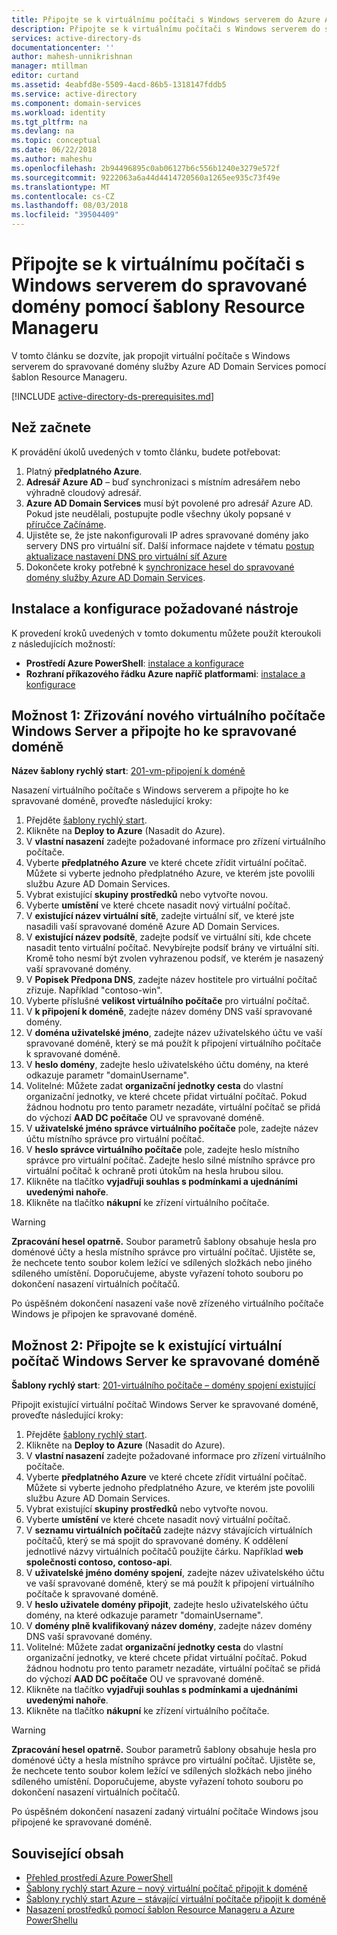 ```yaml
---
title: Připojte se k virtuálnímu počítači s Windows serverem do Azure Active Directory Domain Services | Dokumentace Microsoftu
description: Připojte se k virtuálnímu počítači s Windows serverem do spravované domény pomocí šablon Azure Resource Manageru.
services: active-directory-ds
documentationcenter: ''
author: mahesh-unnikrishnan
manager: mtillman
editor: curtand
ms.assetid: 4eabfd8e-5509-4acd-86b5-1318147fddb5
ms.service: active-directory
ms.component: domain-services
ms.workload: identity
ms.tgt_pltfrm: na
ms.devlang: na
ms.topic: conceptual
ms.date: 06/22/2018
ms.author: maheshu
ms.openlocfilehash: 2b94496895c0ab06127b6c556b1240e3279e572f
ms.sourcegitcommit: 9222063a6a44d4414720560a1265ee935c73f49e
ms.translationtype: MT
ms.contentlocale: cs-CZ
ms.lasthandoff: 08/03/2018
ms.locfileid: "39504409"
---
```

# <a name="join-a-windows-server-virtual-machine-to-a-managed-domain-using-a-resource-manager-template"></a>Připojte se k virtuálnímu počítači s Windows serverem do spravované domény pomocí šablony Resource Manageru
V tomto článku se dozvíte, jak propojit virtuální počítače s Windows serverem do spravované domény služby Azure AD Domain Services pomocí šablon Resource Manageru.

[!INCLUDE [active-directory-ds-prerequisites.md](../../includes/active-directory-ds-prerequisites.md)]

## <a name="before-you-begin"></a>Než začnete
K provádění úkolů uvedených v tomto článku, budete potřebovat:
1. Platný **předplatného Azure**.
2. **Adresář Azure AD** – buď synchronizaci s místním adresářem nebo výhradně cloudový adresář.
3. **Azure AD Domain Services** musí být povolené pro adresář Azure AD. Pokud jste neudělali, postupujte podle všechny úkoly popsané v [příručce Začínáme](active-directory-ds-getting-started.md).
4. Ujistěte se, že jste nakonfigurovali IP adres spravované domény jako servery DNS pro virtuální síť. Další informace najdete v tématu [postup aktualizace nastavení DNS pro virtuální síť Azure](active-directory-ds-getting-started-dns.md)
5. Dokončete kroky potřebné k [synchronizace hesel do spravované domény služby Azure AD Domain Services](active-directory-ds-getting-started-password-sync.md).


## <a name="install-and-configure-required-tools"></a>Instalace a konfigurace požadované nástroje
K provedení kroků uvedených v tomto dokumentu můžete použít kteroukoli z následujících možností:
* **Prostředí Azure PowerShell**: [instalace a konfigurace](https://azure.microsoft.com/documentation/articles/powershell-install-configure/)
* **Rozhraní příkazového řádku Azure napříč platformami**: [instalace a konfigurace](https://azure.microsoft.com/documentation/articles/xplat-cli-install/)


## <a name="option-1-provision-a-new-windows-server-vm-and-join-it-to-a-managed-domain"></a>Možnost 1: Zřizování nového virtuálního počítače Windows Server a připojte ho ke spravované doméně
**Název šablony rychlý start**: [201-vm-připojení k doméně](https://azure.microsoft.com/resources/templates/201-vm-domain-join/)

Nasazení virtuálního počítače s Windows serverem a připojte ho ke spravované doméně, proveďte následující kroky:
1. Přejděte [šablony rychlý start](https://azure.microsoft.com/resources/templates/201-vm-domain-join/).
2. Klikněte na **Deploy to Azure** (Nasadit do Azure).
3. V **vlastní nasazení** zadejte požadované informace pro zřízení virtuálního počítače.
4. Vyberte **předplatného Azure** ve které chcete zřídit virtuální počítač. Můžete si vyberte jednoho předplatného Azure, ve kterém jste povolili službu Azure AD Domain Services.
5. Vybrat existující **skupiny prostředků** nebo vytvořte novou.
6. Vyberte **umístění** ve které chcete nasadit nový virtuální počítač.
7. V **existující název virtuální sítě**, zadejte virtuální síť, ve které jste nasadili vaší spravované doméně Azure AD Domain Services.
8. V **existující název podsítě**, zadejte podsíť ve virtuální síti, kde chcete nasadit tento virtuální počítač. Nevybírejte podsíť brány ve virtuální síti. Kromě toho nesmí být zvolen vyhrazenou podsíť, ve kterém je nasazený vaší spravované domény.
9. V **Popisek Předpona DNS**, zadejte název hostitele pro virtuální počítač zřizuje. Například "contoso-win".
10. Vyberte příslušné **velikost virtuálního počítače** pro virtuální počítač.
11. V **k připojení k doméně**, zadejte název domény DNS vaší spravované domény.
12. V **doména uživatelské jméno**, zadejte název uživatelského účtu ve vaší spravované doméně, který se má použít k připojení virtuálního počítače k spravované doméně.
13. V **heslo domény**, zadejte heslo uživatelského účtu domény, na které odkazuje parametr "domainUsername".
14. Volitelné: Můžete zadat **organizační jednotky cesta** do vlastní organizační jednotky, ve které chcete přidat virtuální počítač. Pokud žádnou hodnotu pro tento parametr nezadáte, virtuální počítač se přidá do výchozí **AAD DC počítače** OU ve spravované doméně.
15. V **uživatelské jméno správce virtuálního počítače** pole, zadejte název účtu místního správce pro virtuální počítač.
16. V **heslo správce virtuálního počítače** pole, zadejte heslo místního správce pro virtuální počítač. Zadejte heslo silné místního správce pro virtuální počítač k ochraně proti útokům na hesla hrubou silou.
17. Klikněte na tlačítko **vyjadřuji souhlas s podmínkami a ujednáními uvedenými nahoře**.
18. Klikněte na tlačítko **nákupní** ke zřízení virtuálního počítače.

> [!WARNING]
> **Zpracování hesel opatrně.**
> Soubor parametrů šablony obsahuje hesla pro doménové účty a hesla místního správce pro virtuální počítač. Ujistěte se, že nechcete tento soubor kolem ležící ve sdílených složkách nebo jiného sdíleného umístění. Doporučujeme, abyste vyřazení tohoto souboru po dokončení nasazení virtuálních počítačů.
>

Po úspěšném dokončení nasazení vaše nově zřízeného virtuálního počítače Windows je připojen ke spravované doméně.


## <a name="option-2-join-an-existing-windows-server-vm-to-a-managed-domain"></a>Možnost 2: Připojte se k existující virtuální počítač Windows Server ke spravované doméně
**Šablony rychlý start**: [201-virtuálního počítače – domény spojení existující](https://azure.microsoft.com/resources/templates/201-vm-domain-join-existing/)

Připojit existující virtuální počítač Windows Server ke spravované doméně, proveďte následující kroky:
1. Přejděte [šablony rychlý start](https://azure.microsoft.com/resources/templates/201-vm-domain-join-existing/).
2. Klikněte na **Deploy to Azure** (Nasadit do Azure).
3. V **vlastní nasazení** zadejte požadované informace pro zřízení virtuálního počítače.
4. Vyberte **předplatného Azure** ve které chcete zřídit virtuální počítač. Můžete si vyberte jednoho předplatného Azure, ve kterém jste povolili službu Azure AD Domain Services.
5. Vybrat existující **skupiny prostředků** nebo vytvořte novou.
6. Vyberte **umístění** ve které chcete nasadit nový virtuální počítač.
7. V **seznamu virtuálních počítačů** zadejte názvy stávajících virtuálních počítačů, který se má spojit do spravované domény. K oddělení jednotlivé názvy virtuálních počítačů použijte čárku. Například **web společnosti contoso, contoso-api**.
8. V **uživatelské jméno domény spojení**, zadejte název uživatelského účtu ve vaší spravované doméně, který se má použít k připojení virtuálního počítače k spravované doméně.
9. V **heslo uživatele domény připojit**, zadejte heslo uživatelského účtu domény, na které odkazuje parametr "domainUsername".
10. V **domény plně kvalifikovaný název domény**, zadejte název domény DNS vaší spravované domény.
11. Volitelné: Můžete zadat **organizační jednotky cesta** do vlastní organizační jednotky, ve které chcete přidat virtuální počítač. Pokud žádnou hodnotu pro tento parametr nezadáte, virtuální počítač se přidá do výchozí **AAD DC počítače** OU ve spravované doméně.
12. Klikněte na tlačítko **vyjadřuji souhlas s podmínkami a ujednáními uvedenými nahoře**.
13. Klikněte na tlačítko **nákupní** ke zřízení virtuálního počítače.

> [!WARNING]
> **Zpracování hesel opatrně.**
> Soubor parametrů šablony obsahuje hesla pro doménové účty a hesla místního správce pro virtuální počítač. Ujistěte se, že nechcete tento soubor kolem ležící ve sdílených složkách nebo jiného sdíleného umístění. Doporučujeme, abyste vyřazení tohoto souboru po dokončení nasazení virtuálních počítačů.
>

Po úspěšném dokončení nasazení zadaný virtuální počítače Windows jsou připojené ke spravované doméně.


## <a name="related-content"></a>Související obsah
* [Přehled prostředí Azure PowerShell](https://docs.microsoft.com/powershell/azure/overview?view=azurermps-4.4.0)
* [Šablony rychlý start Azure – nový virtuální počítač připojit k doméně](https://azure.microsoft.com/resources/templates/201-vm-domain-join/)
* [Šablony rychlý start Azure – stávající virtuální počítače připojit k doméně](https://azure.microsoft.com/resources/templates/201-vm-domain-join-existing/)
* [Nasazení prostředků pomocí šablon Resource Manageru a Azure PowerShellu](../azure-resource-manager/resource-group-template-deploy.md)
